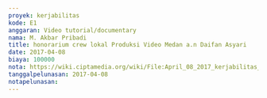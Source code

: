 ```yaml
---
proyek: kerjabilitas
kode: E1
anggaran: Video tutorial/documentary
nama: M. Akbar Pribadi
title: honorarium crew lokal Produksi Video Medan a.n Daifan Asyari
date: 2017-04-08
biaya: 100000
nota: https://wiki.ciptamedia.org/wiki/File:April_08_2017_kerjabilitas_E1_fee_relawan2_akbar.jpg
tanggalpelunasan: 2017-04-08
notapelunasan:
---
```

